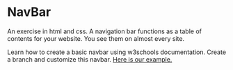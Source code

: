 # NavBar

An exercise in html and css.
A navigation bar functions as a table of contents for your website.
You see them on almost every site.

Learn how to create a basic navbar using w3schools documentation.
Create a branch and customize this navbar.
[Here is our example.](https://carlosantos11.github.io/japanese_maple/)
